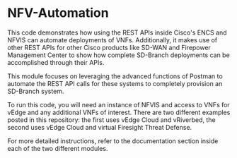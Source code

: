 # NFV-Automation
This code demonstrates how using the REST APIs inside Cisco's ENCS and NFVIS can automate deployments of VNFs.  Additionally, it makes use of other REST APIs for other Cisco products like SD-WAN and Firepower Management Center to show how complete SD-Branch deployments can be accomplished through their APIs.

This module focuses on leveraging the advanced functions of Postman to automate the REST API calls for these systems to completely provision an SD-Branch system.

To run this code, you will need an instance of NFVIS and access to VNFs for vEdge and any additional VNFs of interest.  There are two different examples posted in this repository:  the first uses vEdge Cloud and vRiverbed, the second uses vEdge Cloud and virtual Firesight Threat Defense.  

For more detailed instructions, refer to the documentation section inside each of the two different modules.